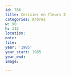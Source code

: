 ```yaml
---
id: 786
title: Cerisier en fleurs 2
categories: Arbres
w: 90
h: 115
location:
note:
file:
year: '1985'
year_start: 1985
year_end:
image:

---
```

